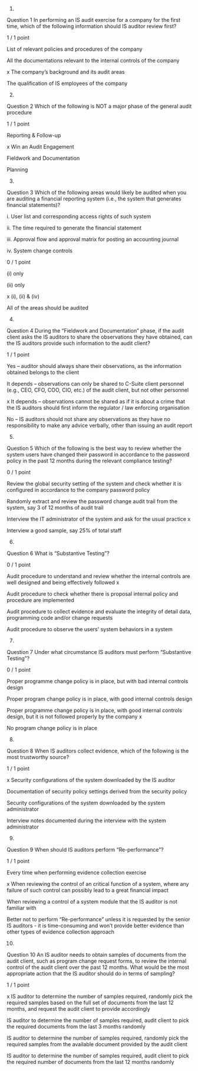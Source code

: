 1.
Question 1
In performing an IS audit exercise for a company for the first time, which of the following information should IS auditor review first? 

1 / 1 point

List of relevant policies and procedures of the company


All the documentations relevant to the internal controls of the company


x The company’s background and its audit areas


The qualification of IS employees of the company


2.
Question 2
Which of the following is NOT a major phase of the general audit procedure

1 / 1 point

Reporting & Follow-up


x Win an Audit Engagement


Fieldwork and Documentation


Planning


3.
Question 3
Which of the following areas would likely be audited when you are auditing a financial reporting system (i.e., the system that generates financial statements)?

i.	User list and corresponding access rights of such system
 

ii.	The time required to generate the financial statement
 

iii.	Approval flow and approval matrix for posting an accounting journal
 

iv.	System change controls

0 / 1 point

(i) only


(ii) only


x (i), (ii) & (iv)


All of the areas should be audited



4.
Question 4
During the “Fieldwork and Documentation” phase, if the audit client asks the IS auditors to share the observations they have obtained, can the IS auditors provide such information to the audit client?

1 / 1 point

Yes – auditor should always share their observations, as the information obtained belongs to the client


It depends – observations can only be shared to C-Suite client personnel (e.g., CEO, CFO, COO, CIO, etc.) of the audit client, but not other personnel


x It depends – observations cannot be shared as if it is about a crime that the IS auditors should first inform the regulator / law enforcing organisation


No – IS auditors should not share any observations as they have no responsibility to make any advice verbally, other than issuing an audit report




5.
Question 5
Which of the following is the best way to review whether the system users have changed their password in accordance to the password policy in the past 12 months during the relevant compliance testing?

0 / 1 point

Review the global security setting of the system and check whether it is configured in accordance to the company password policy


Randomly extract and review the password change audit trail from the system, say 3 of 12 months of audit trail


Interview the IT administrator of the system and ask for the usual practice x


Interview a good sample, say 25% of total staff


6.
Question 6
What is “Substantive Testing”?

0 / 1 point

Audit procedure to understand and review whether the internal controls are well designed and being effectively followed x


Audit procedure to check whether there is proposal internal policy and procedure are implemented


Audit procedure to collect evidence and evaluate the integrity of detail data, programming code and/or change requests


Audit procedure to observe the users' system behaviors in a system 


7.
Question 7
Under what circumstance IS auditors must perform “Substantive Testing”?

0 / 1 point

Proper programme change policy is in place, but with bad internal controls design


Proper program change policy is in place, with good internal controls design


Proper programme change policy is in place, with good internal controls design, but it is not followed properly by the company x


No program change policy is in place






8.
Question 8
When IS auditors collect evidence, which of the following is the most trustworthy source?

1 / 1 point

x Security configurations of the system downloaded by the IS auditor


Documentation of security policy settings derived from the security policy


Security configurations of the system downloaded by the system administrator


Interview notes documented during the interview with the system administrator


9.
Question 9
When should IS auditors perform “Re-performance”?

1 / 1 point

Every time when performing evidence collection exercise


x When reviewing the control of an critical function of a system, where any failure of such control can possibly lead to a great financial impact


When reviewing a control of a system module that the IS auditor is not familiar with


Better not to perform “Re-performance” unless it is requested by the senior IS auditors - it is time-consuming and won’t provide better evidence than other types of evidence collection approach


10.
Question 10
An IS auditor needs to obtain samples of documents from the audit client, such as program change request forms, to review the internal control of the audit client over the past 12 months. What would be the most appropriate action that the IS auditor should do in terms of sampling?

1 / 1 point

x IS auditor to determine the number of samples required, randomly pick the required samples based on the full set of documents from the last 12 months, and request the audit client to provide accordingly


IS auditor to determine the number of samples required, audit client to pick the required documents from the last 3 months randomly


IS auditor to determine the number of samples required, randomly pick the required samples from the available document provided by the audit client


IS auditor to determine the number of samples required, audit client to pick the required number of documents from the last 12 months randomly

